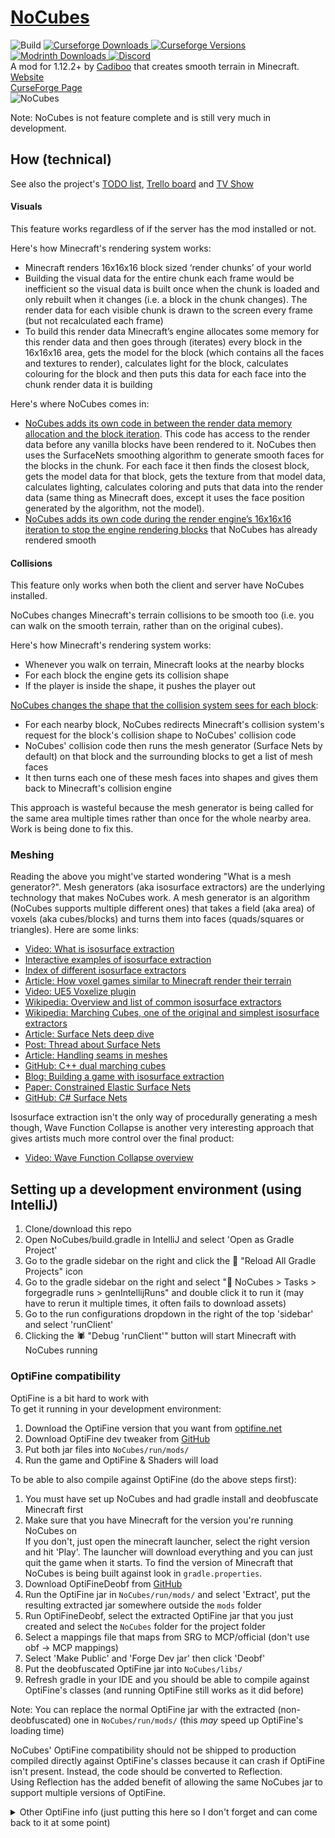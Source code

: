 # [NoCubes](https://Cadiboo.github.io/projects/nocubes/)
![Build](https://github.com/Cadiboo/NoCubes/workflows/Build/badge.svg?branch=master)
[
![Curseforge Downloads](https://cf.way2muchnoise.eu/full_nocubes_downloads.svg)
![Curseforge Versions](https://cf.way2muchnoise.eu/versions/nocubes.svg)
](https://www.curseforge.com/minecraft/mc-mods/nocubes)
[
![Modrinth Downloads](https://modrinth-utils.vercel.app/api/badge/downloads?id=w3bbwFYU)
](https://modrinth.com/mod/nocubes)
[
![Discord](https://img.shields.io/discord/493715188843937793?label=Discord)
](https://discord.gg/NWzs34rqPB)  
A mod for 1.12.2+ by [Cadiboo](https://github.com/Cadiboo) that creates smooth terrain in Minecraft.  
[Website](https://Cadiboo.github.io/projects/nocubes/)  
[CurseForge Page](https://minecraft.curseforge.com/projects/nocubes)  
![NoCubes](https://cadiboo.github.io/projects/nocubes/sd-images/realistic.png "NoCubes")  

Note: NoCubes is not feature complete and is still very much in development.

## How (technical)
See also the project's [TODO list](TODO.md), [Trello board](https://trello.com/b/k1Rfd0aj/nocubes) and [TV Show](https://www.imdb.com/title/tt7876360)
#### Visuals
This feature works regardless of if the server has the mod installed or not.

Here's how Minecraft's rendering system works:
- Minecraft renders 16x16x16 block sized ‘render chunks’ of your world
- Building the visual data for the entire chunk each frame would be inefficient so the visual data is built once when the chunk is loaded and only rebuilt when it changes (i.e. a block in the chunk changes). The render data for each visible chunk is drawn to the screen every frame (but not recalculated each frame)
- To build this render data Minecraft’s engine allocates some memory for this render data and then goes through (iterates) every block in the 16x16x16 area, gets the model for the block (which contains all the faces and textures to render), calculates light for the block, calculates colouring for the block and then puts this data for each face into the chunk render data it is building

Here's where NoCubes comes in:
- [NoCubes adds its own code in between the render data memory allocation and the block iteration](src/main/resources/nocubes-transformer.js). This code has access to the render data before any vanilla blocks have been rendered to it. NoCubes then uses the SurfaceNets smoothing algorithm to generate smooth faces for the blocks in the chunk. For each face it then finds the closest block, gets the model data for that block, gets the texture from that model data, calculates lighting, calculates coloring and puts that data into the render data (same thing as Minecraft does, except it uses the face position generated by the algorithm, not the model).
- [NoCubes adds its own code during the render engine’s 16x16x16 iteration to stop the engine rendering blocks](src/main/java/io/github/cadiboo/nocubes/mixin/RenderChunkRebuildTaskMixin.java) that NoCubes has already rendered smooth

#### Collisions
This feature only works when both the client and server have NoCubes installed.

NoCubes changes Minecraft's terrain collisions to be smooth too (i.e. you can walk on the smooth terrain, rather than on the original cubes).

Here's how Minecraft's rendering system works:
- Whenever you walk on terrain, Minecraft looks at the nearby blocks
- For each block the engine gets its collision shape
- If the player is inside the shape, it pushes the player out

[NoCubes changes the shape that the collision system sees for each block](src/main/java/io/github/cadiboo/nocubes/mixin/BlockStateBaseMixin.java):
- For each nearby block, NoCubes redirects Minecraft's collision system's request for the block's collision shape to NoCubes' collision code
- NoCubes' collision code then runs the mesh generator (Surface Nets by default) on that block and the surrounding blocks to get a list of mesh faces
- It then turns each one of these mesh faces into shapes and gives them back to Minecraft's collision engine

This approach is wasteful because the mesh generator is being called for the same area multiple times rather than once for the whole nearby area. Work is being done to fix this.

### Meshing
Reading the above you might've started wondering "What is a mesh generator?".
Mesh generators (aka isosurface extractors) are the underlying technology that makes NoCubes work.
A mesh generator is an algorithm (NoCubes supports multiple different ones) that takes a field (aka area) of voxels (aka cubes/blocks) and turns them into faces (quads/squares or triangles).
Here are some links:
- [Video: What is isosurface extraction](https://youtu.be/6oMZb3yP_H8)
- [Interactive examples of isosurface extraction](https://wordsandbuttons.online/interactive_explanation_of_marching_cubes_and_dual_contouring.html)
- [Index of different isosurface extractors](https://swiftcoder.wordpress.com/planets/isosurface-extraction/)
- [Article: How voxel games similar to Minecraft render their terrain](https://0fps.net/2012/06/30/meshing-in-a-minecraft-game/)
- [Video: UE5 Voxelize plugin](https://youtu.be/bvcBBa3X4js)
- [Wikipedia: Overview and list of common isosurface extractors](https://en.wikipedia.org/wiki/Isosurface#Implementation_algorithms)
- [Wikipedia: Marching Cubes, one of the original and simplest isosurface extractors](https://en.wikipedia.org/wiki/Marching_cubes)
- [Article: Surface Nets deep dive](https://bonsairobo.medium.com/smooth-voxel-mapping-a-technical-deep-dive-on-real-time-surface-nets-and-texturing-ef06d0f8ca14)
- [Post: Thread about Surface Nets](https://www.reddit.com/r/VoxelGameDev/comments/pklhuo/i_wish_i_found_surface_nets_sooner/)
- [Article: Handling seams in meshes](http://ngildea.blogspot.com/2014/09/dual-contouring-chunked-terrain.html)
- [GitHub: C++ dual marching cubes](https://github.com/dominikwodniok/dualmc)
- [Blog: Building a game with isosurface extraction](http://procworld.blogspot.com/search/label/Dual%20Contouring)
- [Paper: Constrained Elastic Surface Nets](https://www.merl.com/publications/docs/TR99-24.pdf)
- [GitHub: C# Surface Nets](https://github.com/TomaszFoster/NaiveSurfaceNets)

Isosurface extraction isn't the only way of procedurally generating a mesh though, Wave Function Collapse is another very interesting approach that gives artists much more control over the final product:
- [Video: Wave Function Collapse overview](https://youtu.be/20KHNA9jTsE)

## Setting up a development environment (using IntelliJ)
1. Clone/download this repo
1. Open NoCubes/build.gradle in IntelliJ and select 'Open as Gradle Project'
1. Go to the gradle sidebar on the right and click the 🔄 "Reload All Gradle Projects" icon
1. Go to the gradle sidebar on the right and select "🐘 NoCubes > Tasks > forgegradle runs > genIntellijRuns" and double click it to run it (may have to rerun it multiple times, it often fails to download assets)
1. Go to the run configurations dropdown in the right of the top 'sidebar' and select 'runClient'
1. Clicking the 🕷 "Debug 'runClient'" button will start Minecraft with NoCubes running

### OptiFine compatibility
OptiFine is a bit hard to work with  
To get it running in your development environment:  
1. Download the OptiFine version that you want from [optifine.net](https://optifine.net/downloads)  
1. Download OptiFine dev tweaker from [GitHub](https://github.com/OpenCubicChunks/OptiFineDevTweaker/releases/latest)  
1. Put both jar files into `NoCubes/run/mods/`  
1. Run the game and OptiFine & Shaders will load

To be able to also compile against OptiFine (do the above steps first):
1. You must have set up NoCubes and had gradle install and deobfuscate Minecraft first
1. Make sure that you have Minecraft for the version you're running NoCubes on  
     If you don't, just open the minecraft launcher, select the right version and hit 'Play'.
     The launcher will download everything and you can just quit the game when it starts.
     To find the version of Minecraft that NoCubes is being built against look in `gradle.properties`.
1. Download OptiFineDeobf from [GitHub](https://github.com/Cadiboo/OptiFineDeobf/releases/latest)
1. Run the OptiFine jar in `NoCubes/run/mods/` and select 'Extract', put the resulting extracted jar somewhere outside the `mods` folder
1. Run OptiFineDeobf, select the extracted OptiFine jar that you just created and select the `NoCubes` folder for the project folder
1. Select a mappings file that maps from SRG to MCP/official (don't use obf -> MCP mappings)
1. Select 'Make Public' and 'Forge Dev jar' then click 'Deobf'
1. Put the deobfuscated OptiFine jar into `NoCubes/libs/`
1. Refresh gradle in your IDE and you should be able to compile against OptiFine's classes (and running OptiFine still works as it did before)

Note: You can replace the normal OptiFine jar with the extracted (non-deobfuscated) one in `NoCubes/run/mods/` (this *may* speed up OptiFine's loading time)

NoCubes' OptiFine compatibility should not be shipped to production compiled directly against OptiFine's classes because
it can crash if OptiFine isn't present. Instead, the code should be converted to Reflection.  
Using Reflection has the added benefit of allowing the same NoCubes jar to support multiple versions of OptiFine.

<details>
  <summary>Other OptiFine info (just putting this here so I don't forget and can come back to it at some point)</summary>

  It's possible to get Forge to do most of the work by adding the following code to `build.gradle`.
  ```groovy
  repositories {
    flatDir {
      dirs 'run/mods'
    }
  }
  dependencies {
    // OptiFine is the first dependency because so that we can compile against its version of vanilla's classes, not Forge's
    // Needs a group classifier even though it's not used, this can be anything, I used 'undefined'
    compileOnly fg.deobf('undefined:OptiFine_1.16.5_HD_U_G8_pre12_MOD.jar:')
    
    //... other dependencies like Forge
  }
  ```
  However, this doesn't fully work because Forge doesn't apply my ATs to OptiFine's classes :(  
  It's probably possible to run [AccessTransformers](https://github.com/MinecraftForge/ForgeGradle/blob/6639464b29b0923187eee0a609e546ba9f1b998b/src/userdev/java/net/minecraftforge/gradle/userdev/tasks/AccessTransformJar.java#L45) ourselves against the deobfed OptiFine dependency, but I can't figure out how   
</details>
